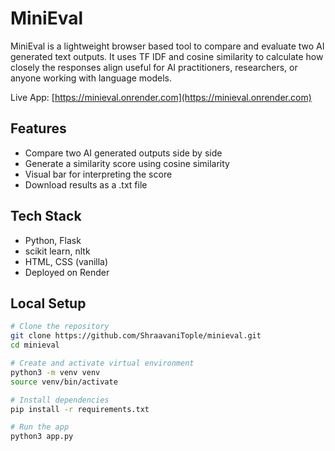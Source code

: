 # MiniEval

MiniEval is a lightweight browser based tool to compare and evaluate two AI generated text outputs. It uses TF IDF and cosine similarity to calculate how closely the responses align useful for AI practitioners, researchers, or anyone working with language models.

Live App: [https://minieval.onrender.com](https://minieval.onrender.com)

## Features

- Compare two AI generated outputs side by side
- Generate a similarity score using cosine similarity
- Visual bar for interpreting the score
- Download results as a .txt file

## Tech Stack

- Python, Flask
- scikit learn, nltk
- HTML, CSS (vanilla)
- Deployed on Render

## Local Setup

```bash
# Clone the repository
git clone https://github.com/ShraavaniTople/minieval.git
cd minieval

# Create and activate virtual environment
python3 -m venv venv
source venv/bin/activate

# Install dependencies
pip install -r requirements.txt

# Run the app
python3 app.py
